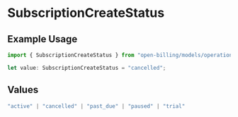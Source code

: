 # SubscriptionCreateStatus

## Example Usage

```typescript
import { SubscriptionCreateStatus } from "open-billing/models/operations";

let value: SubscriptionCreateStatus = "cancelled";
```

## Values

```typescript
"active" | "cancelled" | "past_due" | "paused" | "trial"
```